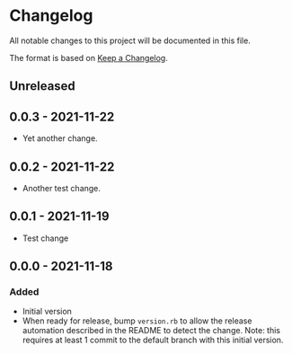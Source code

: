 # Changelog

All notable changes to this project will be documented in this file.

The format is based on [Keep a Changelog](http://keepachangelog.com/en/1.0.0/).

## Unreleased

## 0.0.3 - 2021-11-22

- Yet another change.

## 0.0.2 - 2021-11-22

- Another test change.

## 0.0.1 - 2021-11-19

- Test change

## 0.0.0 - 2021-11-18
### Added
- Initial version
- When ready for release, bump `version.rb` to allow the release automation described in the README
  to detect the change. Note: this requires at least 1 commit to the default branch with this
  initial version.
